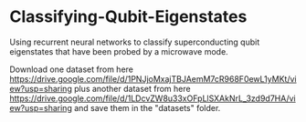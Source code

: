 # Classifying-Qubit-Eigenstates
Using recurrent neural networks to classify superconducting qubit eigenstates that have been probed by a microwave mode.

Download one dataset from here https://drive.google.com/file/d/1PNJjoMxajTBJAemM7cR968F0ewL1yMKt/view?usp=sharing plus another dataset from here https://drive.google.com/file/d/1LDcvZW8u33xOFpLlSXAkNrL_3zd9d7HA/view?usp=sharing and save them in the "datasets" folder.
